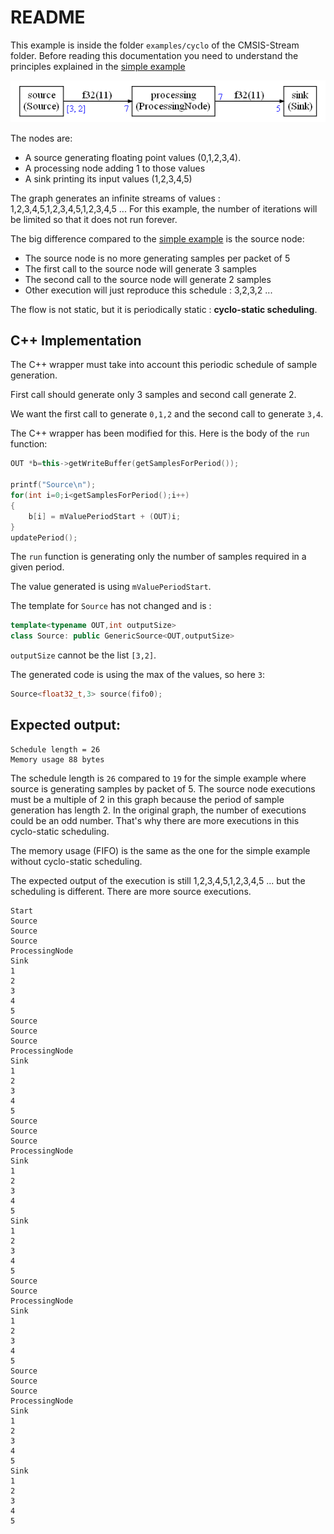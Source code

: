 # README

This example is inside the folder `examples/cyclo` of the CMSIS-Stream folder. Before reading this documentation you need to understand the principles explained in the [simple example](../simple/README.md)



![cyclo](docassets/cyclo.png)

The nodes are:

* A source generating floating point values (0,1,2,3,4).
* A processing node adding 1 to those values 
* A sink printing its input values (1,2,3,4,5)

The graph generates an infinite streams of values : 1,2,3,4,5,1,2,3,4,5,1,2,3,4,5 ... For this example, the number of iterations will be limited so that it does not run forever.

The big difference compared to the  [simple example](../simple/README.md) is the source node:

* The source node is no more generating samples per packet of 5
* The first call to the source node will generate 3 samples
* The second call to the source node will generate 2 samples
* Other execution will just reproduce this schedule : 3,2,3,2 ...

The flow is not static, but it is periodically static  : **cyclo-static scheduling**.

## C++ Implementation

The C++ wrapper must take into account this periodic schedule of sample generation.

First call should generate only 3 samples and second call generate 2.

We want the first call to generate `0,1,2` and the second call to generate `3,4`.

The C++ wrapper has been modified for this. Here is the body of the `run` function:

```C++
OUT *b=this->getWriteBuffer(getSamplesForPeriod());

printf("Source\n");
for(int i=0;i<getSamplesForPeriod();i++)
{
    b[i] = mValuePeriodStart + (OUT)i;
}
updatePeriod();
```

The `run` function is generating only the number of samples required in a given period.

The value generated is using `mValuePeriodStart`.

The template for `Source` has not changed and is :

```C++
template<typename OUT,int outputSize>
class Source: public GenericSource<OUT,outputSize>
```

`outputSize` cannot be the list `[3,2]`.

The generated code is using the max of the values, so here `3`:

```C++
Source<float32_t,3> source(fifo0);
```

## Expected output:

```
Schedule length = 26
Memory usage 88 bytes
```

The schedule length is `26` compared to `19` for the simple example where source is generating samples by packet of 5. The source node executions must be a multiple of 2 in this graph because the period of sample generation has length 2. In the original graph, the number of executions could be an odd number. That's why there are more executions in this cyclo-static scheduling.

The memory usage (FIFO) is the same as the one for the simple example without cyclo-static scheduling.

The expected output of the execution is still 1,2,3,4,5,1,2,3,4,5 ... but the scheduling is different. There are more source executions.

```
Start
Source
Source
Source
ProcessingNode
Sink
1
2
3
4
5
Source
Source
Source
ProcessingNode
Sink
1
2
3
4
5
Source
Source
Source
ProcessingNode
Sink
1
2
3
4
5
Sink
1
2
3
4
5
Source
Source
ProcessingNode
Sink
1
2
3
4
5
Source
Source
Source
ProcessingNode
Sink
1
2
3
4
5
Sink
1
2
3
4
5
```

